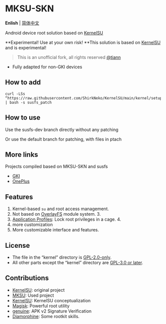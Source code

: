 # MKSU-SKN

**Enlish** | [简体中文](README.md)


Android device root solution based on [KernelSU](https://github.com/KernelSU/KernelSU)

**Experimental! Use at your own risk! **This solution is based on [KernelSU]() and is experimental!

>
> This is an unofficial fork, all rights reserved [@tiann](https://github.com/tiann)

- Fully adapted for non-GKI devices

## How to add
```
curl -LSs “https://raw.githubusercontent.com/ShirkNeko/KernelSU/main/kernel/setup.sh” | bash -s susfs_patch
```



## How to use 

Use the susfs-dev branch directly without any patching


Or use the default branch for patching, with files in ptach

## More links
Projects compiled based on MKSU-SKN and susfs
- [GKI](https://github.com/ShirkNeko/GKI_KernelSU_SUSFS) 
- [OnePlus](https://github.com/ShirkNeko/Action_OnePlus_MKSU_SUSFS)


## Features

1. Kernel-based `su` and root access management.
2. Not based on [OverlayFS](https://en.wikipedia.org/wiki/OverlayFS) module system. 3.
3. [Application Profiles](https://kernelsu.org/guide/app-profile.html): Lock root privileges in a cage. 4.
4. more customization
5. More customizable interface and features.



## License

- The file in the “kernel” directory is [GPL-2.0-only](https://www.gnu.org/licenses/old-licenses/gpl-2.0.en.html).
- All other parts except the “kernel” directory are [GPL-3.0 or later](https://www.gnu.org/licenses/gpl-3.0.html).

## Contributions

- [KernelSU](https://github.com/tiann/KernelSU): original project
- [MKSU](https://github.com/5ec1cff/KernelSU): Used project
- [KernelSU](https://git.zx2c4.com/kernel-assisted-superuser/about/): KernelSU conceptualization
- [Magisk](https://github.com/topjohnwu/Magisk): Powerful root utility
- [genuine](https://github.com/brevent/genuine/): APK v2 Signature Verification
- [Diamorphine](https://github.com/m0nad/Diamorphine): Some rootkit skills.
